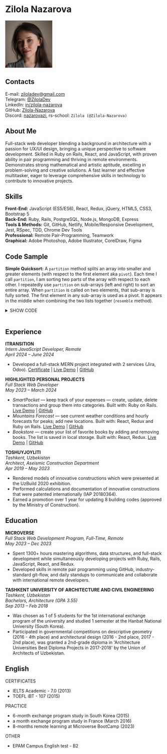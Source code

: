 # Zilola Nazarova
<img src="profile-photo.jpg" width="150">

## Contacts
E-mail: ziloladev@gmail.com  
Telegram: [@ZilolaDev](https://t.me/ZilolaDev)  
LinkedIn: [in/zilola-nazarova](https://www.linkedin.com/in/zilola-nazarova/)  
GitHub: [Zilola-Nazarova](https://github.com/Zilola-Nazarova)  
Discord: [nazarovazi](https://discordapp.com/users/1132805236575187075), rs-school: `Zilola (@Zilola-Nazarova)`

## About Me
Full-stack web developer blending a background in architecture with a passion for UX/UI design, bringing a unique perspective to software development. Skilled in Ruby on Rails, React, and JavaScript, with proven ability in pair programming and thriving in remote environments. Demonstrates strong mathematical and artistic aptitude, excelling in problem-solving and creative solutions. A fast learner and effective multitasker, eager to leverage comprehensive skills in technology to contribute to innovative projects.

## Skills
**Front-End:** JavaScript (ES5/ES6), React, Redux, jQuery, HTML5, CSS3, Bootstrap 5  
**Back-End:** Ruby, Rails, PostgreSQL, Node.js, MongoDB, Express  
**Tools & Methods:** Git, GitHub, Netlify, Mobile/Responsive Development, Jest, RSpec, TDD, Chrome Dev Tools  
**Professional:** Remote Pair-Programming, Teamwork  
**Graphical:** Adobe Photoshop, Adobe Illustrator, CorelDraw, Figma  

## Code Sample
**Simple Quicksort:** A `partition` method splits an array into smaller and greater elements (with respect to the first element aka `pivot`). Each time I call `partition`, I am sorting two parts of the array with respect to each other. I repeatedly use `partition` on sub-arrays (left and right) to sort an entire array. When `partition` is called on two elements, that sub-array is fully sorted. The first element in any sub-array is used as a pivot. It appears in the middle when combining the two lists together (`resemble` method).
<details>
<summary>SHOW CODE</summary>

```ruby
def simple_quicksort(array)
  partition(array)
end

def partition(array)
  pivot = array[0]
  before, after = [], []
  (1..array.length - 1).each do |i|
    if array[i] <= pivot
      before.push(array[i])
    elsif array[i] > pivot
      after.push(array[i])
    end
  end
  before = partition(before) if before.length > 1
  after = partition(after) if after.length > 1
  resemble(before, pivot, after, array)
end

def resemble(before, pivot, after, array)
  index = 0
  array, index = join_part(before, index, array)
  array[index] = pivot
  index += 1
  array, index = join_part(after, index, array)
  array
end

def join_part(part, index, array)
  until part.empty?
    array[index] = part[0]
    index += 1
    part.shift
  end
  [array, index]
end
```
</details></br>

## Experience
**ITRANSITION**  
_Intern JavaScript Developer, Remote_  
_April 2024 – June 2024_
- Developed a full-stack MERN project integrated with 2 services (Jira, Odoo). [Certificate](https://drive.google.com/file/d/1r8X-kzND5sdMxpGS1UiWIZJebz-6UX25/view?usp=sharing) | [Live Demo](https://itransition-courseproject-frontend.onrender.com/) | [GitHub](https://github.com/Zilola-Nazarova/itransition-courseproject)

**HIGHLIGHTED PERSONAL PROJECTS**  
_Full Stack Web Developer_  
_May 2023 – March 2024_
- _SmartPocket_ — keep track of your expenses — create, update, delete transactions and group them into categories. Built with: Ruby on Rails. [Live Demo](https://smart-pocket-app.onrender.com/) | [GitHub](https://github.com/Zilola-Nazarova/budget-app)
- _Mountains Forecast_ — see current weather conditions and hourly forecasts for peaks; add new locations. Built with: React, Redux and Ruby on Rails. [Live Demo](https://mountains-forecast.onrender.com/) | [GitHub](https://github.com/Zilola-Nazarova/mountains-forecast)
- _Bookstore_ — create your list of favorite books by adding and removing books. The list is saved in local storage. Built with: React, Redux. [Live Demo](https://bookstore-4xzu.onrender.com/) | [GitHub](https://github.com/Zilola-Nazarova/bookstore)

**TOSHUYJOYLITI**  
_Tashkent, Uzbekistan_  
_Architect, Aseismic Construction Department_  
_Apr 2019 – May 2023_
- Rendered models of innovative constructions which were presented at the UzBuild 2020 exhibition.
- Performed calculations and documentation of innovative constructions that were patented internationally (IAP
20180364).
- Earned a promotion over 1 year for updating 8 building codes (approved by the Ministry of Construction).

## Education
**MICROVERSE**  
_Full Stack Web Development Program, Full-Time, Remote_  
_May 2023 – Dec 2023_
- Spent 1300+ hours mastering algorithms, data structures, and full-stack development while simultaneously developing projects with Ruby, Rails, JavaScript, React, and Redux.
- Developed skills in remote pair programming using GitHub, industry-standard git-flow, and daily standups to communicate and collaborate with international remote developers.

**TASHKENT UNIVERSITY OF ARCHITECTURE AND CIVIL ENGINEERING**  
_Tashkent, Uzbekistan_  
_Bachelors, Architecture (GPA 3.55)_  
_Sep 2013 – Feb 2018_
- Was chosen as 1 of 5 students for the 1st international exchange program of the university and studied 1 semester at the Hanbat National University (South Korea).
- Participated in governmental competitions on descriptive geometry (2016 - 4th place) and architectural design (2016 - 2nd place, 2017 - 2nd place), was granted a 2nd-grade diploma in 'Architecture Universities Best Diploma Projects in 2017-2018' by the Union of Architects of Uzbekistan.

## English
CERTIFICATES
- IELTS Academic - 7.0 (2013)
- TOEFL iBT - 107 (2015)

PRACTICE
- 6-month exchange program study in South Korea (2015)
- a month exchange program study in France (March 2016)
- 8-months remote learning at Microverse BootCamp (2023)

OTHER
- EPAM Campus English test - B2
